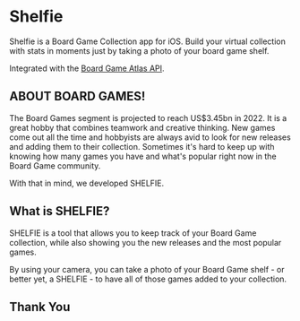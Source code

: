 # Shelfie
Shelfie is a Board Game Collection app for iOS. Build your virtual collection with stats in moments just by taking a photo of your board game shelf.

Integrated with the [Board Game Atlas API](https://www.boardgameatlas.com/api/docs).


## ABOUT BOARD GAMES!

The Board Games segment is projected to reach US$3.45bn in 2022. It is a great hobby that combines teamwork and creative thinking.
New games come out all the time and hobbyists are always avid to look for new releases and adding them to their collection. Sometimes it's hard to keep up with knowing how many games you have and what's popular right now in the Board Game community.

With that in mind, we developed SHELFIE.

## What is SHELFIE?
SHELFIE is a tool that allows you to keep track of your Board Game collection, while also showing you the new releases and the most popular games.

By using your camera, you can take a photo of your Board Game shelf - or better yet, a SHELFIE - to have all of those games added to your collection.

## Thank You ##






